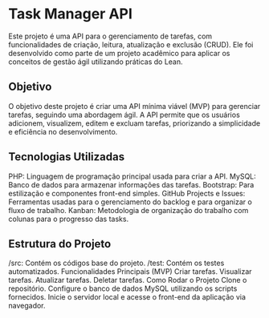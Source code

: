 # Task Manager API
Este projeto é uma API para o gerenciamento de tarefas, com funcionalidades de criação, leitura, atualização e exclusão (CRUD). Ele foi desenvolvido como parte de um projeto acadêmico para aplicar os conceitos de gestão ágil utilizando práticas do Lean.

## Objetivo
O objetivo deste projeto é criar uma API mínima viável (MVP) para gerenciar tarefas, seguindo uma abordagem ágil. A API permite que os usuários adicionem, visualizem, editem e excluam tarefas, priorizando a simplicidade e eficiência no desenvolvimento.

## Tecnologias Utilizadas
PHP: Linguagem de programação principal usada para criar a API.
MySQL: Banco de dados para armazenar informações das tarefas.
Bootstrap: Para estilização e componentes front-end simples.
GitHub Projects e Issues: Ferramentas usadas para o gerenciamento do backlog e para organizar o fluxo de trabalho.
Kanban: Metodologia de organização do trabalho com colunas para o progresso das tasks.

## Estrutura do Projeto
/src: Contém os códigos base do projeto.
/test: Contém os testes automatizados.
Funcionalidades Principais (MVP)
Criar tarefas.
Visualizar tarefas.
Atualizar tarefas.
Deletar tarefas.
Como Rodar o Projeto
Clone o repositório.
Configure o banco de dados MySQL utilizando os scripts fornecidos.
Inicie o servidor local e acesse o front-end da aplicação via navegador.


